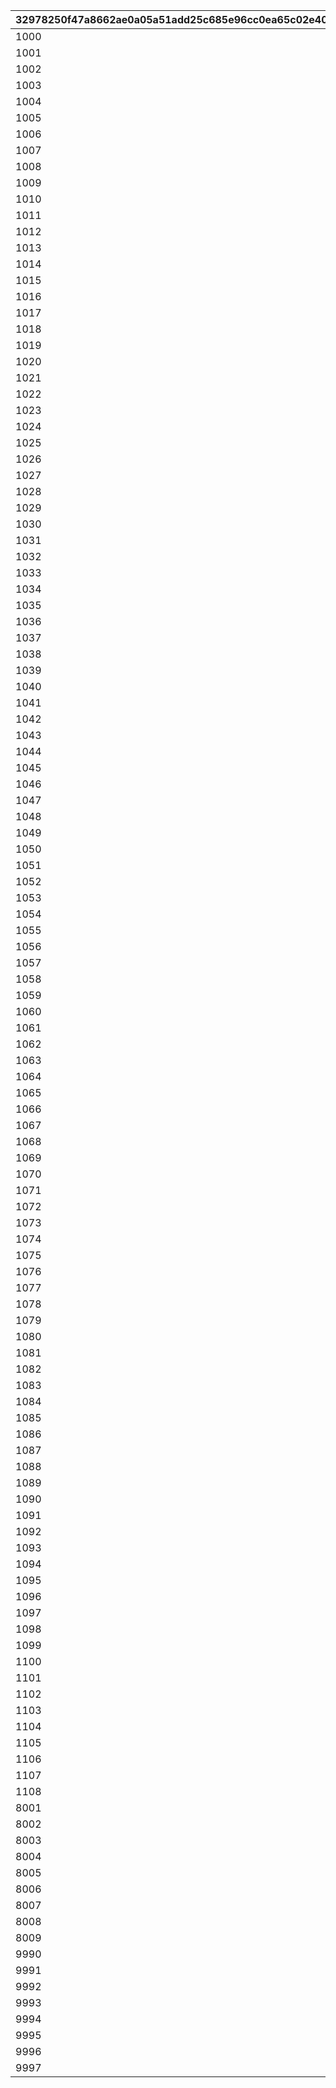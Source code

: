 |32978250f47a8662ae0a05a51add25c685e96cc0ea65c02e4058d9fea47858de|0b171b756a8c197a6350ccf0f9ed8ad9c7fc250025afcdb4dc3819fec95382b7|f78a61a8dd8f3cc672063c5829513d303ea6e95402c56a8189cd9cb232fc7edd|4091c663f76351e0a25c1ef57bb5fd296a4349351678a643e130c8e30a05e97b|4f1fadd7f073760e1ca8b7dac1dd597e037e2a3aa142c7b89064f4c41fdaeff9|5302e08fbe7ba3c27bf83331d1dfaa92cb0d4f964e2529ce5f324efb98d874af|bb8267cb0eaa4929bf9b1b54524318d8408223af2f9296c34a56f351c8ce6f0e|7b49b37d0c6e949843e6d684c7c5afd08e02a887106c16c1268aa8fb4c37ffe8|33dee00d33302d9205aba459460d6bec4549ff2d9d44aa46ddae8ec9f46c3e18|a1139bb02171aa148cc5b0c4eefa81d248d9aba3a725586da7eae87167503d11|f3cfc45ab4821a71f5b3b4caf1d59f41f2ded1c042484b64e6fb95b063684bec|b8d3f14dfdac02dbfd08c4c8b18891887f3a89563d04602e04ae9cd99a5901fa|2f9d9c58957f9531fcce439aa28c1aef1ebb295974287145e0de2d767b80e317|26ef563d996010d1caf2bbac5a8ec4986a4936242d334bccb9681389f01c3d2b|b0bc09767f14cd7bcc3cdfeb46893a846e5239d7b7a966ef30e9f205d1c8e6dc|c844918fa0d21bc472e1fd0ce229d630231c48d59311d98f4d7313ae56024ffb|5f7abdac511e68503bd0e230ba0ad91108ba1d6d774eb6d29e1e0a8ac5168e33|eaa6708b9549f9b7e3508da17133735257887564fa73266f32e96fc7eff77807|2a9a4a222c80b74319ac5e85217cfa29a93083577cf5a10dab1568743b0b1118|070134c29f81a5ec85bed37ef99cf92e996ccabbf4f77bfaae2c0a0428088e1c|9c842e4509358e5b04f80a231ba47e3d888394e0f80ebcb3f28cc1754319db16|
| --- | --- | --- | --- | --- | --- | --- | --- | --- | --- | --- | --- | --- | --- | --- | --- | --- | --- | --- | --- | --- |
|1000|EnemyA|600|AccelBoardA|1000|EnemyD|1800|SpeedTerritoryA|2500|JumpOverTrap|3100|NONE|0|NONE|0|NONE|0|NONE|0|NONE|0|
|1001|EnemyC|500|AccelBoardA|800|SpeedTerritoryA|1300|WholeCake|2000|AccelBoardA|3000|NONE|0|NONE|0|NONE|0|NONE|0|NONE|0|
|1002|Balloon|400|EnemyA_NoColl|1000|SpeedTerritoryA_NoColl|1300|EnemyB_NoColl|1600|TrapA_NoColl|2000|NONE|0|NONE|0|NONE|0|NONE|0|NONE|0|
|1003|JumpOverTrap|700|AccelBoardA|1500|EnemyB|2300|JumpOverTrap|3000|AccelBoardA|3300|NONE|0|NONE|0|NONE|0|NONE|0|NONE|0|
|1004|JumpOverTrap|800|EnemyA|1300|JumpOverTrap|1900|SpeedTerritoryA|2700|NONE|0|NONE|0|NONE|0|NONE|0|NONE|0|NONE|0|
|1005|JumpBoard|300|JumpOverEnemyC|1500|SpeedTerritoryA|2000|AccelBoardA|2600|EnemyC|3300|NONE|0|NONE|0|NONE|0|NONE|0|NONE|0|
|1006|EnemyA|700|TrapA|1300|TrapA|1800|JumpOverTrap|2500|AccelBoardA|3000|TrapA|3700|NONE|0|NONE|0|NONE|0|NONE|0|
|1007|AccelBoardA|500|EnemyC|1300|JumpOverTrap|1800|EnemyC|2400|JumpOverTrap|3100|NONE|0|NONE|0|NONE|0|NONE|0|NONE|0|
|1008|AccelBoardA|500|JumpBoard|1100|EnemyC|2300|AccelBoardA|2700|JumpOverTrap|3400|EnemyC|3700|NONE|0|NONE|0|NONE|0|NONE|0|
|1009|Balloon|400|TrapA_NoColl|1000|EnemyA_NoColl|2000|JumpOverTrap|2900|JumpOverTrap|3300|SpeedTerritoryA|3700|NONE|0|NONE|0|NONE|0|NONE|0|
|1010|JumpOverTrap|400|SpeedTerritoryA|1400|JumpOverTrap|2200|EnemyB|3000|JumpOverTrap|3500|NONE|0|NONE|0|NONE|0|NONE|0|NONE|0|
|1011|EnemyH|400|SpeedTerritoryA|900|JumpBoard|1500|JumpOverTrap|2400|EnemyA|2800|AccelBoardA|3300|NONE|0|NONE|0|NONE|0|NONE|0|
|1012|Balloon|300|SpeedTerritoryA_NoColl|1200|SpeedTerritoryA_NoColl|2200|JumpBoard|2850|EnemyB|3750|NONE|0|NONE|0|NONE|0|NONE|0|NONE|0|
|1013|SpeedTerritoryA|900|AccelBoardA|1400|TrapA|2100|EnemyH|2600|TrapA|3300|NONE|0|NONE|0|NONE|0|NONE|0|NONE|0|
|1014|WholeCake|400|SpeedTerritoryA|1400|TrapA|1800|JumpOverEnemyB|2200|JumpOverTrap|2600|AccelBoardA|3000|JumpOverEnemyB|3500|NONE|0|NONE|0|NONE|0|
|1015|Balloon|600|EnemyA_NoColl|1100|SpeedTerritoryA_NoColl|1900|TrapA_NoColl|2500|EnemyC|3700|NONE|0|NONE|0|NONE|0|NONE|0|NONE|0|
|1016|AccelBoardA|600|EnemyB|1400|AccelBoardA|2300|TrapA|3300|NONE|0|NONE|0|NONE|0|NONE|0|NONE|0|NONE|0|
|1017|AccelBoardA|400|EnemyB|1200|WholeCake|1600|AccelBoardA|2500|TrapA|3300|NONE|0|NONE|0|NONE|0|NONE|0|NONE|0|
|1018|TrapA|600|TrapA|900|Balloon|1100|EnemyB_NoColl|1900|EnemyA_NoColl|2400|EnemyB_NoColl|2900|NONE|0|NONE|0|NONE|0|NONE|0|
|1019|TrapA|500|TrapA|1200|TrapA|2000|EnemyA|2500|AccelBoardA|3000|TrapA|3800|NONE|0|NONE|0|NONE|0|NONE|0|
|1020|AccelBoardA|400|JumpBoard|900|TrapA|1900|TrapA|2300|TrapA|2700|EnemyH|3100|EnemyH|3700|NONE|0|NONE|0|NONE|0|
|1021|EnemyB|400|Balloon|700|EnemyA_NoColl|1550|TrapA_NoColl|2400|AccelBoardA|3400|NONE|0|NONE|0|NONE|0|NONE|0|NONE|0|
|1022|EnemyC|800|TrapA|1200|TrapA|1800|AccelBoardA|2500|SpeedTerritoryA|3400|NONE|0|NONE|0|NONE|0|NONE|0|NONE|0|
|1023|EnemyD|500|TrapA|1000|JumpOverEnemyC|1500|WholeCake|2000|TrapA|3000|TrapA|3500|NONE|0|NONE|0|NONE|0|NONE|0|
|1024|EnemyC|400|Balloon|600|EnemyA_NoColl|1300|SpeedTerritoryA_NoColl|1800|EnemyB_NoColl|2300|TrapA|3200|JumpOverEnemyC|3700|NONE|0|NONE|0|NONE|0|
|1025|EnemyB|900|AccelBoardA|1300|AccelBoardA|2000|AccelBoardA|2700|AccelBoardA|3400|NONE|0|NONE|0|NONE|0|NONE|0|NONE|0|
|1026|EnemyB|400|AccelBoardA|800|WholeCake|1500|JumpBoard|2500|NONE|0|NONE|0|NONE|0|NONE|0|NONE|0|NONE|0|
|1027|SpeedTerritoryA|400|TrapA|630|Balloon|700|EnemyB_NoColl|1700|EnemyA_NoColl|2600|JumpBoard|3100|NONE|0|NONE|0|NONE|0|NONE|0|
|1028|SpeedTerritoryA|600|AccelBoardA|1400|EnemyH|2300|TrapA|2700|AccelBoardA|3200|NONE|0|NONE|0|NONE|0|NONE|0|NONE|0|
|1029|EnemyD|500|TrapA|1000|SpeedTerritoryA|1700|WarpGateA|2500|NONE|0|NONE|0|NONE|0|NONE|0|NONE|0|NONE|0|
|1030|WholeCake|500|AccelBoardA|1500|AccelBoardA|2000|TrapA|2500|TrapA|2800|SpeedTerritoryA|3500|NONE|0|NONE|0|NONE|0|NONE|0|
|1031|Balloon|350|SpeedTerritoryA_NoColl|1200|SpeedTerritoryA_NoColl|2200|TrapA|2900|EnemyH|3200|AccelBoardA|3500|NONE|0|NONE|0|NONE|0|NONE|0|
|1032|AccelBoardA|700|EnemyA|1500|EnemyA|3000|NONE|0|NONE|0|NONE|0|NONE|0|NONE|0|NONE|0|NONE|0|
|1033|TrapA|700|AccelBoardA|1400|EnemyA|2200|SpeedTerritoryA|3100|NONE|0|NONE|0|NONE|0|NONE|0|NONE|0|NONE|0|
|1034|TrapA|500|JumpOverTrap|1000|JumpOverEnemyC|2000|JumpOverEnemyD|2500|JumpOverEnemyA|3000|SpeedTerritoryB|3500|NONE|0|NONE|0|NONE|0|NONE|0|
|1035|JumpOverTrap|400|EnemyD|800|TrapA|1200|Balloon|1500|EnemyB_NoColl|2300|TrapA_NoColl|2700|EnemyB_NoColl|3100|NONE|0|NONE|0|NONE|0|
|1036|AccelBoardA|500|SpeedTerritoryA|1200|TrapA|2700|NONE|0|NONE|0|NONE|0|NONE|0|NONE|0|NONE|0|NONE|0|
|1037|EnemyH|500|AccelBoardA|1000|TrapA|2000|AccelBoardA|3000|NONE|0|NONE|0|NONE|0|NONE|0|NONE|0|NONE|0|
|1038|SpeedTerritoryB|500|WholeCake|1000|AccelBoardA|2200|EnemyB|2700|AccelBoardA|3000|AccelBoardA|3500|NONE|0|NONE|0|NONE|0|NONE|0|
|1039|SpeedTerritoryA|800|TrapA|1700|WarpGateA|2500|NONE|2400|NONE|3100|NONE|0|NONE|0|NONE|0|NONE|0|NONE|0|
|1040|EnemyB|500|EnemyD|1000|JumpOverEnemyA|1400|JumpOverEnemyA|1800|WarpGateA|2500|NONE|0|NONE|0|NONE|0|NONE|0|NONE|0|
|1041|TrapA|1000|TrapA|1500|AccelBoardA|2000|EnemyD|2800|AccelBoardA|3300|NONE|0|NONE|0|NONE|0|NONE|0|NONE|0|
|1042|TrapA|500|TrapA|900|AccelBoardA|1300|WholeCake|1800|JumpOverEnemyA|2700|AccelBoardA|3300|NONE|0|NONE|0|NONE|0|NONE|0|
|1043|AccelBoardA|500|EnemyC|1100|AccelBoardA|1500|EnemyD|2200|TrapA|2700|NONE|0|NONE|0|NONE|0|NONE|0|NONE|0|
|1044|AccelBoardA|500|EnemyC|1400|JumpBoard|2300|SpeedTerritoryB|3300|NONE|0|NONE|0|NONE|0|NONE|0|NONE|0|NONE|0|
|1045|EnemyB|1280|AccelBoardA|1900|AccelBoardA|2300|AccelBoardA|2700|NONE|0|NONE|0|NONE|0|NONE|0|NONE|0|NONE|0|
|1046|AccelBoardA|400|AccelBoardA|900|AccelBoardA|1300|EnemyB|2000|JumpBoard|2500|NONE|0|NONE|0|NONE|0|NONE|0|NONE|0|
|1047|SpeedTerritoryB|700|AccelBoardA|1500|WarpGateA|2400|NONE|0|NONE|0|NONE|0|NONE|0|NONE|0|NONE|0|NONE|0|
|1048|EnemyH|550|AccelBoardA|1600|TrapA|2500|TrapA|3100|NONE|0|NONE|0|NONE|0|NONE|0|NONE|0|NONE|0|
|1049|SpeedTerritoryB|500|WholeCake|1000|AccelBoardA|2000|JumpOverTrap|2500|TrapA|3000|TrapA|3500|NONE|0|NONE|0|NONE|0|NONE|0|
|1050|JumpOverTrap|600|JumpOverTrap|1200|JumpOverTrap|1800|JumpOverTrap|2400|JumpOverTrap|3000|JumpOverTrap|3600|NONE|0|NONE|0|NONE|0|NONE|0|
|1051|JumpBoard|500|JumpBoard|1300|JumpBoard|2200|JumpBoard|3000|NONE|0|NONE|0|NONE|0|NONE|0|NONE|0|NONE|0|
|1052|JumpBoard|300|JumpBoard|1200|JumpBoard|2100|SpeedTerritoryA|3500|NONE|0|NONE|0|NONE|0|NONE|0|NONE|0|NONE|0|
|1053|JumpOverTrap|600|JumpOverTrap|1200|JumpOverTrap|1800|TrapA|2400|TrapA|3000|TrapA|3600|NONE|0|NONE|0|NONE|0|NONE|0|
|1054|JumpBoard|500|NONE|0|NONE|0|NONE|0|NONE|0|NONE|0|NONE|0|NONE|0|NONE|0|NONE|0|
|1055|JumpBoard|300|JumpBoard|1200|JumpBoard|2100|EnemyB|3500|NONE|0|NONE|0|NONE|0|NONE|0|NONE|0|NONE|0|
|1056|JumpOverTrap|600|JumpOverTrap|1200|JumpOverTrap|1800|JumpOverTrap|2400|JumpOverTrap|3000|TrapA|3600|NONE|0|NONE|0|NONE|0|NONE|0|
|1057|JumpBoard|500|JumpBoard|1500|JumpBoard|2500|NONE|0|NONE|0|NONE|0|NONE|0|NONE|0|NONE|0|NONE|0|
|1058|JumpBoard|300|JumpBoard|1200|JumpBoard|2100|EnemyD|3500|NONE|0|NONE|0|NONE|0|NONE|0|NONE|0|NONE|0|
|1059|JumpOverTrap|600|JumpOverTrap|1200|JumpOverTrap|1800|JumpOverTrap|2400|TrapA|3000|TrapA|3600|NONE|0|NONE|0|NONE|0|NONE|0|
|1060|JumpBoard|1300|JumpBoard|2500|NONE|0|NONE|0|NONE|0|NONE|0|NONE|0|NONE|0|NONE|0|NONE|0|
|1061|JumpBoard|300|JumpBoard|1200|JumpBoard|2100|JumpOverEnemyB|3500|NONE|0|NONE|0|NONE|0|NONE|0|NONE|0|NONE|0|
|1062|EnemyH|500|TrapA|1200|AccelBoardA|1800|JumpOverTrap|2600|JumpOverTrap|3300|NONE|0|NONE|0|NONE|0|NONE|0|NONE|0|
|1063|JumpBoard|700|SpeedTerritoryB|2300|AccelBoardA|3300|NONE|0|NONE|0|NONE|0|NONE|0|NONE|0|NONE|0|NONE|0|
|1064|SpeedTerritoryB|600|Onigiri|1200|StoneFlyingItem|1600|EnemyB|2000|StoneFlyingItem|2400|EnemyI|2800|StoneFlyingItem|3200|NONE|0|NONE|0|NONE|0|
|1065|EnemyH|400|TrapA|800|Onigiri|1200|EnemyB|1600|StoneFlyingItem|2000|EnemyA|2400|StoneFlyingItem|2800|EnemyI|3200|EnemyI|3600|NONE|0|
|1066|JumpBoard|400|EnemyA_NoColl|800|EnemyI|1600|Onigiri|2000|EnemyB|2400|EnemyA|2800|EnemyI|3200|EnemyI|3600|NONE|0|NONE|0|
|1067|AccelBoardA|400|AccelBoardA|1100|AccelBoardA|1800|SpeedTerritoryA|2400|Onigiri|2800|EnemyB|3200|EnemyA|3600|NONE|0|NONE|0|NONE|0|
|1068|WholeCake|300|WholeCake|1300|WholeCake|2000|Onigiri|2700|NONE|0|NONE|0|NONE|0|NONE|0|NONE|0|NONE|0|
|1069|WholeCake|300|WholeCake|1200|WholeCake|2200|WholeCake|3200|NONE|0|NONE|0|NONE|0|NONE|0|NONE|0|NONE|0|
|1070|WholeCake|300|WholeCake|1150|WholeCake|1850|Onigiri|2550|NONE|0|NONE|0|NONE|0|NONE|0|NONE|0|NONE|0|
|1071|WholeCake|300|WholeCake|1000|WholeCake|1700|Onigiri|2400|NONE|0|NONE|0|NONE|0|NONE|0|NONE|0|NONE|0|
|1072|TrapA|400|SpeedTerritoryB|800|EnemyA|1200|WholeCake|1600|NONE|0|NONE|0|NONE|0|NONE|0|NONE|0|NONE|0|
|1073|TrapA|400|SpeedTerritoryB|800|EnemyC|1200|Balloon|1600|NONE|0|NONE|0|NONE|0|NONE|0|NONE|0|NONE|0|
|1074|TrapA|400|SpeedTerritoryB|800|EnemyD|1200|JumpBoard|1600|NONE|0|NONE|0|NONE|0|NONE|0|NONE|0|NONE|0|
|1075|TrapA|400|SpeedTerritoryB|800|EnemyH|1200|Onigiri|1600|NONE|0|NONE|0|NONE|0|NONE|0|NONE|0|NONE|0|
|1076|EnemyH|400|JumpOverEnemyC|800|EnemyB|1200|Onigiri|1800|EnemyB|2400|StoneFlyingItem|3000|EnemyI|3600|NONE|0|NONE|0|NONE|0|
|1077|SpeedTerritoryA|400|WholeCake|800|SpeedTerritoryA|1600|Onigiri|2000|EnemyA|2600|EnemyB|3200|EnemyI|3600|NONE|0|NONE|0|NONE|0|
|1078|Surf|400|StoneFlyingItem|800|EnemyC|1600|EnemyI|2000|JumpOverTrap|2800|EnemyI|3600|NONE|3600|NONE|0|NONE|0|NONE|0|
|1079|TrapA|400|JumpOverTrap|800|TrapA|1200|Surf|1600|StoneFlyingItem|2000|StoneFlyingItem|2400|EnemyC|2800|NONE|0|NONE|0|NONE|0|
|1080|JumpBoard|400|EnemyA_NoColl|700|TrapA_NoColl|1000|EnemyC|1300|EnemyD|1600|Surf|2000|EnemyC|2400|StoneFlyingItem|2800|EnemyC|3200|NONE|0|
|1081|EnemyA|400|Surf|800|StoneFlyingItem|1200|EnemyC|1600|EnemyC|2000|TrapA|2800|JumpOverTrap|3600|NONE|0|NONE|0|NONE|0|
|1082|SurfB|400|StoneFlyingItem|800|TrapA|1600|SurfB|2000|EnemyC|2400|EnemyC|3200|JumpOverTrap|3600|NONE|0|NONE|0|NONE|0|
|1083|SpeedTerritoryA|400|SurfB|800|StoneFlyingItem|1100|EnemyC|1800|Surf|2000|EnemyC|2600|StoneFlyingItem|3000|EnemyI|3400|NONE|0|NONE|0|
|1084|Surf|300|EnemyC|800|StoneFlyingItem|1500|EnemyC|1800|SurfB|2500|EnemyI|2800|EnemyC|3600|NONE|0|NONE|0|NONE|0|
|1085|SurfB|300|EnemyC|800|JumpOverTrap|1500|EnemyC|1800|SurfB|2500|EnemyI|2800|EnemyC|3600|NONE|0|NONE|0|NONE|0|
|1086|Surf|300|EnemyC|800|StoneFlyingItem|1500|EnemyC|1800|SurfB|2500|EnemyI|2800|JumpOverTrap|3600|NONE|0|NONE|0|NONE|0|
|1087|Surf|300|EnemyC|800|StoneFlyingItem|1500|EnemyC|1800|SurfB|2500|EnemyI|2800|TrapA|3600|NONE|0|NONE|0|NONE|0|
|1088|Carpet500|400|NONE|0|NONE|0|NONE|0|NONE|0|NONE|0|NONE|0|NONE|0|NONE|0|NONE|0|
|1089|WholeCake|300|AccelBoardA|1000|AccelBoardA|1500|AccelBoardA|2000|AccelBoardA|2500|AccelBoardA|3000|NONE|0|NONE|0|NONE|0|NONE|0|
|1090|AccelBoardA|500|AccelBoardA|1000|WarpGateA|2000|JumpBoard|3100|NONE|0|NONE|0|NONE|0|NONE|0|NONE|0|NONE|0|
|1091|JumpOverEnemyB|400|WarpGateA|700|AccelBoardA|1900|AccelBoardA|2700|NONE|0|NONE|0|NONE|0|NONE|0|NONE|0|NONE|0|
|1092|BeachJumpOverTrap|600|SummerEnemyA|1100|BeachTrap|1700|SummerJumpOverEnemyA|2200|SpeedTerritoryA|2600|BeachTrap|3300|NONE|0|NONE|0|NONE|0|NONE|0|
|1093|Surf|500|EnemyB|900|ShellFlyingItem|1500|ShaveIce|2600|SummerEnemyG|3000|SummerEnemyC|3400|NONE|0|NONE|0|NONE|0|NONE|0|
|1094|SummerEnemyC|400|BeachJumpOverTrap|800|ShaveIce|1300|EnemyB|2000|SummerEnemyG|2700|SummerEnemyC|3400|NONE|0|NONE|0|NONE|0|NONE|0|
|1095|BeachTrap|500|WaterMelon|1000|SpeedTerritoryA|1900|ShaveIce|2300|SummerEnemyC|2800|ShellFlyingItem|3300|NONE|0|NONE|0|NONE|0|NONE|0|
|1096|SummerJumpOverEnemyA|400|BeachJumpBoard|900|SummerEnemyB|1800|ShaveIce|2500|ShellFlyingItem|3000|SummerEnemyC|3500|NONE|0|NONE|0|NONE|0|NONE|0|
|1097|SummerEnemyA|400|SpeedTerritoryA|800|AccelBoardA|1400|SummerEnemyC|1900|AccelBoardA|2200|SummerEnemyB|3000|SummerEnemyA|3400|NONE|0|NONE|0|NONE|0|
|1098|BeachTrap|500|AccelBoardA|900|SummerEnemyB|1500|BeachTrap|1900|SummerEnemyC|2400|SummerEnemyB|3000|BeachTrap|3300|NONE|0|NONE|0|NONE|0|
|1099|SummerEnemyB|400|BeachTrap|800|SummerEnemyC|1400|AccelBoardA|1900|SummerEnemyA|2500|SummerEnemyB|3000|NONE|0|NONE|0|NONE|0|NONE|0|
|1100|SummerEnemyA|500|BeachTrap|900|AccelBoardA|1300|SpeedTerritoryA|1900|SummerEnemyD|2300|BeachTrap|3000|SummerEnemyB|3400|NONE|0|NONE|0|NONE|0|
|1101|SummerEnemyA|600|BeachTrap|1000|SpeedTerritoryA|1600|SummerEnemyB|2100|SummerEnemyB|2700|BeachTrap|3300|NONE|0|NONE|0|NONE|0|NONE|0|
|1102|BeachTrap|500|SummerEnemyA|900|AccelBoardA|1500|SummerEnemyB|1900|SummerEnemyC|2300|BeachTrap|2700|SummerEnemyA|3000|SummerEnemyB|3400|NONE|0|NONE|0|
|1103|SummerEnemyB|600|SummerEnemyC|1100|BeachTrap|1500|SpeedTerritoryA|1900|SummerEnemyB|2800|SpeedTerritoryA|3300|SummerEnemyC|3600|NONE|0|NONE|0|NONE|0|
|1104|BeachTrap|600|SummerEnemyD|1000|BeachTrap|1400|SummerEnemyA|1800|AccelBoardA|2200|SummerEnemyA|2600|SpeedTerritoryA|2900|SummerEnemyC|3300|NONE|0|NONE|0|
|1105|SummerJumpOverEnemyA|500|SummerJumpOverEnemyD|1000|SummerEnemyC|1500|SummerEnemyA|1900|SummerEnemyD|2400|SummerJumpOverEnemyC|2800|SummerEnemyD|3100|SummerEnemyA|3500|NONE|0|NONE|0|
|1106|SummerJumpOverEnemyC|500|SummerEnemyA|900|SummerJumpOverEnemyB|1500|SummerEnemyD|2000|SummerJumpOverEnemyB|2500|SummerEnemyD|3100|SummerEnemyC|3500|NONE|0|NONE|0|NONE|0|
|1107|SummerEnemyA|600|SummerJumpOverEnemyC|1200|SummerJumpOverEnemyC|1800|SummerJumpOverEnemyA|2300|SummerEnemyA|2800|SummerJumpOverEnemyB|3400|NONE|0|NONE|0|NONE|0|NONE|0|
|1108|SummerJumpOverEnemyB|500|SummerEnemyD|1000|SummerJumpOverEnemyA|1700|SummerJumpOverEnemyC|2400|SummerEnemyA|2900|SummerEnemyB|3500|NONE|0|NONE|0|NONE|0|NONE|0|
|8001|SurfC|700|StoneFlyingItem|1000|EnemyC|1300|EnemyI|2000|EnemyI|3000|NONE|0|NONE|0|NONE|0|NONE|0|NONE|0|
|8002|SurfC|700|EnemyA|1000|EnemyB|1300|EnemyA|2000|EnemyI|3000|NONE|0|NONE|0|NONE|0|NONE|0|NONE|0|
|8003|SurfB|300|EnemyA|1300|JumpOverEnemyA|1600|TrapA|1900|JumpOverTrap|2200|SpeedTerritoryA|2500|SpeedTerritoryB|2800|AccelBoardA|3100|NONE|0|NONE|0|
|8004|SurfB|300|JumpBoard|1300|EnemyA_NoColl|1600|SpeedTerritoryA_NoColl|1800|WarpGateA|2200|Cake|3200|NONE|0|NONE|0|NONE|0|NONE|0|
|8005|SurfB|300|Balloon|1300|EnemyA_NoColl|2000|SpeedTerritoryA_NoColl|2400|NONE|0|NONE|0|NONE|0|NONE|0|NONE|0|NONE|0|
|8006|NONE|0|EnemyA|300|JumpOverEnemyA|600|TrapA|900|JumpOverTrap|1200|SpeedTerritoryA|1500|SpeedTerritoryB|1800|AccelBoardA|2100|SurfB|3000|NONE|0|
|8007|NONE|0|JumpBoard|300|EnemyA_NoColl|600|SpeedTerritoryA_NoColl|800|WarpGateA|1200|Cake|2200|SurfB|3000|NONE|0|NONE|0|NONE|0|
|8008|NONE|0|Balloon|300|EnemyA_NoColl|1000|SpeedTerritoryA_NoColl|1300|SurfB|3000|NONE|0|NONE|0|NONE|0|NONE|0|NONE|0|
|8009|NONE|0|NONE|300|NONE|1000|NONE|1300|NONE|3000|NONE|0|NONE|0|NONE|0|NONE|0|NONE|0|
|9990|AccelBoardA|500|AccelBoardA|1000|WarpGateA|2000|JumpBoard|3100|NONE|0|NONE|0|NONE|0|NONE|0|NONE|0|NONE|0|
|9991|AccelBoardA|500|TrapA|800|TrapA|1300|JumpOverEnemyB|2000|EnemyB|2500|NONE|3000|NONE|0|NONE|0|NONE|0|NONE|0|
|9992|AccelBoardA|500|EnemyD|1100|JumpOverEnemyB|1400|EnemyB|2100|AccelBoardA|2800|TrapA|3300|NONE|0|NONE|0|NONE|0|NONE|0|
|9993|AccelBoardA|500|JumpOverEnemyA|1200|EnemyA|2000|AccelBoardA|2500|EnemyC|3000|EnemyA|3300|EnemyA|3600|NONE|0|NONE|0|NONE|0|
|9994|WholeCake|300|AccelBoardA|1000|AccelBoardA|1500|AccelBoardA|2000|AccelBoardA|2500|AccelBoardA|3000|NONE|0|NONE|0|NONE|0|NONE|0|
|9995|JumpOverEnemyA|500|EnemyB|900|JumpOverTrap|1400|SpeedTerritoryA|1700|JumpOverTrap|2600|JumpOverEnemyA|3000|NONE|0|NONE|0|NONE|0|NONE|0|
|9996|JumpOverEnemyB|400|WarpGateA|700|AccelBoardA|1900|AccelBoardA|2700|NONE|0|NONE|0|NONE|0|NONE|0|NONE|0|NONE|0|
|9997|Onigiri|400|StoneFlyingItem|700|EnemyA|1900|StoneFlyingItem|2700|StoneFlyingItem|3600|NONE|0|NONE|0|NONE|0|NONE|0|NONE|0|